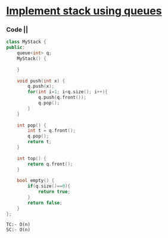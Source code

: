 # [Implement stack using queues](https://leetcode.com/problems/implement-stack-using-queues/)

### Code ||

``` .cpp
class MyStack {
public:
    queue<int> q;
    MyStack() {
        
    }
    
    void push(int x) {
        q.push(x);
        for(int i=1; i<q.size(); i++){
            q.push(q.front());
            q.pop();
        }
    }
    
    int pop() {
        int t = q.front();
        q.pop();
        return t;
    }
    
    int top() {
        return q.front();
    }
    
    bool empty() {
        if(q.size()==0){
            return true;
        }
        return false;
    }
};
```

```
TC:- O(n)
SC:- O(n)
```

